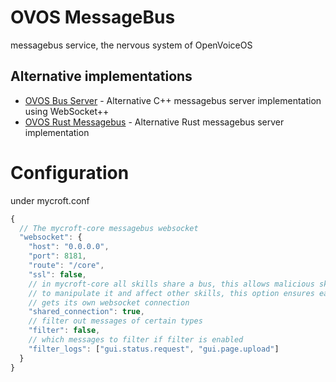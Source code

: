# OVOS MessageBus

messagebus service, the nervous system of OpenVoiceOS

## Alternative implementations

- [OVOS Bus Server](https://github.com/OpenVoiceOS/ovos-bus-server/) - Alternative C++ messagebus server implementation using WebSocket++
- [OVOS Rust Messagebus](https://github.com/OscillateLabsLLC/ovos-rust-messagebus) - Alternative Rust messagebus server implementation

# Configuration

under mycroft.conf

```javascript
{
  // The mycroft-core messagebus websocket
  "websocket": {
    "host": "0.0.0.0",
    "port": 8181,
    "route": "/core",
    "ssl": false,
    // in mycroft-core all skills share a bus, this allows malicious skills
    // to manipulate it and affect other skills, this option ensures each skill
    // gets its own websocket connection
    "shared_connection": true,
    // filter out messages of certain types
    "filter": false,
    // which messages to filter if filter is enabled
    "filter_logs": ["gui.status.request", "gui.page.upload"]
  }
}
```
